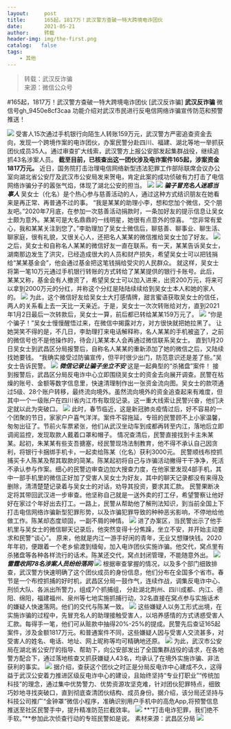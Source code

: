 ```yaml
---
layout:     post
title:      165起，1817万！武汉警方查破一特大跨境电诈团伙
date:       2021-05-21
author:     转载
header-img: img/the-first.png
catalog:   false
tags:
    - 其他
---
```


<blockquote><p>转载：武汉反诈骗<br>
来源：微信公众号</p></blockquote>

#165起，1817万！武汉警方查破一特大跨境电诈团伙
[武汉反诈骗]
**武汉反诈骗**
微信号gh_9450e8cf3caa
功能介绍对武汉市民进行反电信网络诈骗宣传防范和预警推送！

![]({{site.baseurl}}/postimg/3Lusx8pzaXicvv1Kf0qCkxG97iagkN2U5SRDSW6m7Cx60uk5PqmIica87nFFAKBSQhlUFSdib5veiaPibRwDk8Cv5n9Q.png)
受害人15次通过手机银行向陌生人转账159万元，武汉警方严密追查资金去向，发现一个跨境作案的电诈团伙，办案民警分赴四川、福建、湖北等地一举抓获团伙成员35人。通过审查扩大线索，武汉警方上报公安部发起集群战役，继续追抓43名涉案人员。
**截至目前，已核查出这一团伙涉及电诈案件165起，涉案资金1817万元。**
近日，国务院打击治理电信网络新型违法犯罪工作部际联席会议办公室向湖北省公安厅及武汉市公安局发来贺电，肯定此案的成功侦破有力打击了电信网络诈骗分子的嚣张气焰，体现了湖北公安的担当。
![]({{site.baseurl}}/postimg/3Lusx8pzaXicvv1Kf0qCkxG97iagkN2U5SOoHHZ2Ip7ibxME8lYCIlxicBEOoTUeqFeNicEl0r48K8s1Kyr89qqZVMw.jpeg)
![]({{site.baseurl}}/postimg/3Lusx8pzaXicvv1Kf0qCkxG97iagkN2U5S54pqZUahic1d6ziaU71MyF4fJSH9pyhYqXwhkzo9aS2ib5cqXet5ZAbmw.png)
_**骗子冒充名人迷惑当事人**_
吴女士（化名）是个热心参与慈善活动的人，通过这种方式结识朋友在她看来是再正常、再普通不过的事。
“我是某某的助理小李，想和您加个微信，交个朋友吧。”2020年7月底，在参加一次慈善活动捐款时，一条加好友的提示信息让吴女士颇为意外。某某可是大名鼎鼎的一线明星，她很有点意外的惊喜。
“您非常有爱心，我和某某关注到您了。”李助理加了吴女士微信后，聊慈善、聊事业、聊生活、聊家庭，很有礼貌，又很关心人，还把名人某某的微信推给吴女士加了好友。
![]({{site.baseurl}}/postimg/3Lusx8pzaXicvv1Kf0qCkxG97iagkN2U5S6iajaAg2IFXk0Ingl8WToTlaUxKvpgcftGZef6eJbfmp79oZGlJ5DHQ.jpeg)
之后，吴女士和自称名人某某的微信好友一直在联系。有一天，某某告诉吴女士，湖南那边发生了洪灾，已经造成很大的人员和财产损失，希望吴女士可以把钱捐给“某某基金会”，他会通过基金把这笔钱捐给受灾的人民群众。
就这样，吴女士将第一笔10万元通过手机银行转账的方式转给了某某提供的银行卡账号。此后，某某又称，基金会有人撤资了，希望吴女士可以加入进来，出资200万元，将来可以拿到2000万元的分红，并称这个分红是陆陆续续给到吴女士本人和她的家人的。
![]({{site.baseurl}}/postimg/3Lusx8pzaXicvv1Kf0qCkxG97iagkN2U5S3dkCyC7Kx9v7SxYJRsIEyWPATlnr01gNicT84yvs13cyFFachKbzOiaw.jpeg)
为此，这个微信好友给吴女士大打感情牌，甜言蜜语获取吴女士的信任，两人的关系看上去一天比一天亲近。于是，吴女士一次次转账给对方，直到2021年1月2日最后一次转款后，吴女士一算，前后都已转给某某159万元了。
![]({{site.baseurl}}/postimg/3Lusx8pzaXicvv1Kf0qCkxG97iagkN2U5S87h7ib2NBHfESfaWrFIjkOZRqRe2PUzKO1xl6PaR6ufa4picBBdgnZ6Q.jpeg)
“你是个骗子！”吴女士慢慢醒悟过来，在微信中揭露对方，对方很快就把她拉黑了。
让她哭笑不得的是，不几日，李助理打来电话解释称，名人某某的手机被盗了，之前的微信号也不是他操作的，待会儿某某本人会再通过微信联系吴女士。
直到1月20日吴女士到武昌区分局报警后，自称名人某某的重新添加了她的微信之后，又陆续找她要钱。
“我确实接受过防骗宣传，但平时很少出门，防范意识还是差了些。”吴女士告诉民警。
![]({{site.baseurl}}/postimg/3Lusx8pzaXicvv1Kf0qCkxG97iagkN2U5SqbNUHOsqSf8FwrZxx21TCHBXLCbaVgicgQts3eg1cZouW6FWLbA0guQ.png)
_**微信记录让骗子坐立不安**_
这是一起典型的“杀猪盘”案件！
接到报警后，武昌区分局反电诈中心立即围绕吴女士的资金去向展开调查。民警在枯燥的账号、金额等数字信息里，快速清理制作出一张资金流向图。吴女士的款项通过5级、28个账户转移，最终流向境外。虽然流向境外的资金追查起来有难度，但其中一个一级账户在四川省内江市有取现记录。这一重大线索让民警兴奋，他们决定就以此为突破口。
![]({{site.baseurl}}/postimg/3Lusx8pzaXicvv1Kf0qCkxG97iagkN2U5Sz2U6GrnVzor0j4avwUF26u7TYt3B5BEicw4k0V4NWp6FVcPSp1vJl7Q.png)
此时，春节临近，这是新冠肺炎疫情过后，好不容易的一个团聚的节日，家家户户喜气洋洋。案件不容拖延，专班的民警顾不上小家温馨，匆匆出征了。节前火车票紧张，他们从武汉坐动车到成都再转至内江，落地后立即调阅监控，发现取款人戴着口罩和帽子。
情况查清后，民警直接找到卡主朱某某。起初，朱某某有些支吾搪塞，经民警现场法制教育，他不得不承认自己因贪利，将银行卡捆绑手机卡，一起卖给陈某（化名）获利3000元。
民警顺线布控抓捕买卡人陈某及帮其取款的简某。陈某起初将自己与诈骗活动撇得干干净净，死活不承认参与作案。细心的民警边审查边加大搜查力度，在他家里发现4部手机，其中一部手机里的微信正好加了受害人吴女士为好友，其中的聊天记录都没有来得及删除，清清楚楚记录着与吴女士的对话，劝导其投资，要求其汇款。
民警果断决定将其带回武汉进一步审查。他坚称自己就是一送外卖的打工仔，希望警察让他好好在家过个年好出去打工。一路上，民警从帮助他了解刑法知识，到当前全国上下打击电信网络诈骗新型犯罪形势，以及诈骗犯罪导致的种种恶劣影响，不停地给他做工作。陈某却态度顽固，一副不屑的神情。
![]({{site.baseurl}}/postimg/3Lusx8pzaXicvv1Kf0qCkxG97iagkN2U5STLqhLESDyqE7ZHTcXyhHwYciaIszAYKm6RpkOA4yyNZ4tjAAOG86WyA.png)
进了办案区，当民警出示了他手机里与吴女士的微信聊天记录后，他突然变得十分焦躁，坐立不安，并开始主动要求和民警“谈心”。
原来，他就是内江一游手好闲的青年，无业又想赚快钱。2020年年初，便跟着一个老乡偷渡到缅甸，加入电诈团伙实施诈骗。他交代，窝点里有杀猪盘等各种各样流行的话术。陈某还交代，窝点封闭管理，不能随意外出。
![]({{site.baseurl}}/postimg/3Lusx8pzaXicvv1Kf0qCkxG97iagkN2U5SXdNAA6F9kxRGozZzJKGfZ2Mq6knaguev8WAMxPX4PHGibHyEo0NpOTA.png)
_**雷霆收网78名涉案人员纷纷落网**_
![]({{site.baseurl}}/postimg/3Lusx8pzaXicvv1Kf0qCkxG97iagkN2U5SJ0vxdBPCwiazeUYjFeIrrstT2zdbSCLWHaPCRLYy670kxpia2bUfBm7Q.jpeg)
根据审查掌握的情况，以及多个部门细致排查，武汉警方快速明确了这个团伙成员的身份信息，他们分布在全国多个省市。春节是一个布控抓捕的好时机，武昌区分局一鼓作气，连续作战，调集反电诈中心、刑侦大队、各派出所警力，组成7个抓捕组，
分赴湖北荆州、四川成都、内江、德阳、绵阳，福建福州、泉州等七地实施抓捕行动，32名直接在窝点参与实施话术的嫌疑人快速落网。他们的交代与陈某一致。
![]({{site.baseurl}}/postimg/3Lusx8pzaXicvv1Kf0qCkxG97iagkN2U5SXuqxwDFMGMGIicrYiaZtzK5q9iaib6UMsSWTB0iaP8cjwYZthHSsfNZoVcQ.jpeg)
这些嫌疑人以务工形式出境，在实施诈骗的过程中，先冒充名人的助理接触受害人，以培养感情的方式诱惑受害人汇款。每得手一笔，他们可从赃款中抽得20%-25%的提成。民警先后查证165起案件，涉及金额1817万元。和普通案件不同，这些嫌疑人因与受害人交流甚多，对受害人的姓名、电话、地址、网上昵称等均可精确地还原。
![]({{site.baseurl}}/postimg/3Lusx8pzaXicvv1Kf0qCkxG97iagkN2U5SFQETtKCibt9KjI1icTNeVWawxfcPG30LOsTMMdgjeJicicpx1AGMUtp9Zg.jpeg)
为此，武汉市公安局在湖北省公安厅的指导、帮助下，向公安部发出了全国集群战役的请求，在各地警方配合下，通过落地核查又抓获嫌疑人43名，均承认了在境外实施诈骗、非法获利的事实。
![]({{site.baseurl}}/postimg/3Lusx8pzaXicvv1Kf0qCkxG97iagkN2U5S8X8mGSlKougcdoQjhTT8ErkoQSatnD0xNxF8wHBRMicNHJvbUraE5IA.jpeg)
据介绍，查获这个团伙之时正是分局反电诈中心建成不久，这得益于武汉公安着力推进区级反电诈中心的建设，且始终坚持“专业打职业”“传统加科技”的理念，通过集中优势警力、优势资源攻坚克难，针对团伙犯罪特点，细致巧妙地寻找突破口，直到彻底查清团伙结构、成员身份。据介绍，该分局还坚持与科技公司推广“金钟罩”微信小程序，准确识别用户手机中的高危App,将预警信息推送至社区民警手中，提升精准防范拦截效率。
![]({{site.baseurl}}/postimg/3Lusx8pzaXicvv1Kf0qCkxG97iagkN2U5SL8NNRKwa8KBltnLcoWXnpSwMuluZFqe1Ov9Mg2wDdbduZicjzIia5Frw.jpeg)
**“打击电诈犯罪，我们绝不手软。”**参加此次侦查行动的专班民警如是说。
素材来源：武昌区分局
![]({{site.baseurl}}/postimg/8wBAcE4t1v5nShDgfuCGUPbkztHRLrOvVxSzFCNLgQyZvpSDVWRh1I4vnFpUSocqBadOadlYNPDqiaTibbU94k4Q.jpeg)
